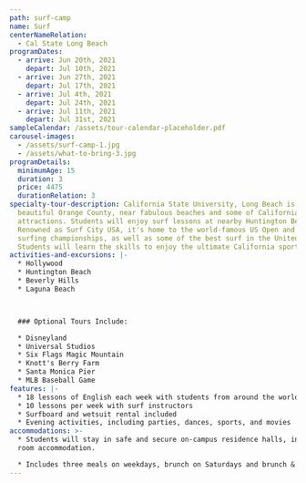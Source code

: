 ```yaml
---
path: surf-camp
name: Surf
centerNameRelation:
  - Cal State Long Beach
programDates:
  - arrive: Jun 20th, 2021
    depart: Jul 10th, 2021
  - arrive: Jun 27th, 2021
    depart: Jul 17th, 2021
  - arrive: Jul 4th, 2021
    depart: Jul 24th, 2021
  - arrive: Jul 11th, 2021
    depart: Jul 31st, 2021
sampleCalendar: /assets/tour-calendar-placeholder.pdf
carousel-images:
  - /assets/surf-camp-1.jpg
  - /assets/what-to-bring-3.jpg
programDetails:
  minimumAge: 15
  duration: 3
  price: 4475
  durationRelation: 3
specialty-tour-description: California State University, Long Beach is set in
  beautiful Orange County, near fabulous beaches and some of California's best
  attractions. Students will enjoy surf lessons at nearby Huntington Beach.
  Renowned as Surf City USA, it's home to the world-famous US Open and other
  surfing championships, as well as some of the best surf in the United States.
  Students will learn the skills to enjoy the ultimate California sport!
activities-and-excursions: |-
  * Hollywood
  * Huntington Beach
  * Beverly Hills
  * Laguna Beach



  ### Optional Tours Include:

  * Disneyland
  * Universal Studios
  * Six Flags Magic Mountain
  * Knott's Berry Farm
  * Santa Monica Pier
  * MLB Baseball Game
features: |-
  * 18 lessons of English each week with students from around the world
  * 10 lessons per week with surf instructors
  * Surfboard and wetsuit rental included
  * Evening activities, including parties, dances, sports, and movies
accommodations: >-
  * Students will stay in safe and secure on-campus residence halls, in shared
  room accommodation.

  * Includes three meals on weekdays, brunch on Saturdays and brunch & dinner on Sundays
---
```

